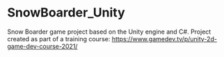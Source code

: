 # SnowBoarder_Unity

Snow Boarder game project based on the Unity engine and C#. Project created as part of a training course: https://www.gamedev.tv/p/unity-2d-game-dev-course-2021/

